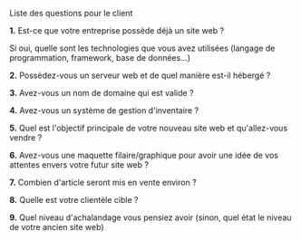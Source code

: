Liste des questions pour le client

**1.** Est-ce que votre entreprise possède déjà un site web ? 

Si oui, quelle sont les technologies que vous avez utilisées (langage de programmation, framework, base de données...)

**2.** Possèdez-vous un serveur web et de quel manière est-il hébergé ?

**3.** Avez-vous un nom de domaine qui est valide ? 

**4.** Avez-vous un système de gestion d'inventaire ?

**5.** Quel est l'objectif principale de votre nouveau site web et qu'allez-vous vendre ?

**6.** Avez-vous une maquette filaire/graphique pour avoir une idée de vos attentes envers votre futur site web ?

**7.** Combien d'article seront mis en vente environ ?

**8.** Quelle est votre clientèle cible ?

**9.** Quel niveau d'achalandage vous pensiez avoir (sinon, quel état le niveau de votre ancien site web)
